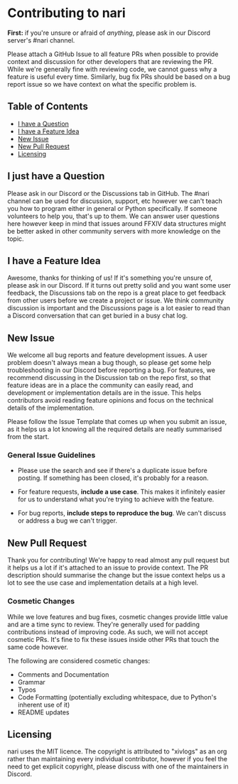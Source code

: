 # Contributing to nari

**First:** if you're unsure or afraid of *anything*, please ask in our Discord server's #nari channel.

Please attach a GitHub Issue to all feature PRs when possible to provide context and discussion for other developers
that are reviewing the PR. While we're generally fine with reviewing code, we cannot guess why a feature is useful
every time. Similarly, bug fix PRs should be based on a bug report issue so we have context on what the specific
problem is.


## Table of Contents

- [I have a Question](#i-have-a-question)
- [I have a Feature Idea](#i-have-a-feature-idea)
- [New Issue](#new-issue)
- [New Pull Request](#new-pull-request)
- [Licensing](#licensing)


## I just have a Question

Please ask in our Discord or the Discussions tab in GitHub. The #nari channel can be used for discussion, support, etc
however we can't teach you how to program either in general or Python specifically. If someone volunteers to help you,
that's up to them. We can answer user questions here however keep in mind that issues around FFXIV data structures
might be better asked in other community servers with more knowledge on the topic.


## I have a Feature Idea

Awesome, thanks for thinking of us! If it's something you're unsure of, please ask in our Discord. If it turns out
pretty solid and you want some user feedback, the Discussions tab on the repo is a great place to get feedback from
other users before we create a project or issue. We think community discussion is important and the Discussions page
is a lot easier to read than a Discord conversation that can get buried in a busy chat log.


## New Issue

We welcome all bug reports and feature development issues. A user problem doesn't always mean a bug though, so please
get some help troubleshooting in our Discord before reporting a bug. For features, we recommend discussing in the
Discussion tab on the repo first, so that feature ideas are in a place the community can easily read, and development
or implementation details are in the issue. This helps contributors avoid reading feature opinions and focus on the
technical details of the implementation.

Please follow the Issue Template that comes up when you submit an issue, as it helps us a lot knowing all the required
details are neatly summarised from the start.

### General Issue Guidelines

- Please use the search and see if there's a duplicate issue before posting. If something has been closed, it's
probably for a reason.

- For feature requests, **include a use case**. This makes it infinitely easier for us to understand what you're trying
 to achieve with the feature.

- For bug reports, **include steps to reproduce the bug**. We can't discuss or address a bug we can't trigger.


## New Pull Request

Thank you for contributing! We're happy to read almost any pull request but it helps us a lot if it's attached to an
issue to provide context. The PR description should summarise the change but the issue context helps us a lot to see
the use case and implementation details at a high level.

### Cosmetic Changes

While we love features and bug fixes, cosmetic changes provide little value and are a time sync to review. They're
generally used for padding contributions instead of improving code. As such, we will not accept cosmetic PRs. It's fine
to fix these issues inside other PRs that touch the same code however.

The following are considered cosmetic changes:

- Comments and Documentation
- Grammar
- Typos
- Code Formatting (potentially excluding whitespace, due to Python's inherent use of it)
- README updates


## Licensing

nari uses the MIT licence. The copyright is attributed to "xivlogs" as an org rather than maintaining every individual
contributor, however if you feel the need to get explicit copyright, please discuss with one of the maintainers in
Discord.
